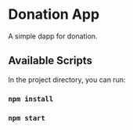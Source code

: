# Donation App
A simple dapp for donation.

## Available Scripts

In the project directory, you can run:
### `npm install`
### `npm start`
